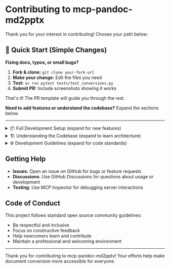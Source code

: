 # Contributing to mcp-pandoc-md2pptx

Thank you for your interest in contributing! Choose your path below:

## 🚀 Quick Start (Simple Changes)

**Fixing docs, typos, or small bugs?**

1. **Fork & clone:** `git clone your-fork-url`
2. **Make your change:** Edit the files you need
3. **Test:** `uv run pytest tests/test_conversions.py` 
4. **Submit PR:** Include screenshots showing it works

That's it! The PR template will guide you through the rest.

**Need to add features or understand the codebase?** Expand the sections below.

---

<details>
<summary>📦 Full Development Setup (expand for new features)</summary>

## Prerequisites

### Required Dependencies
```bash
# Core dependencies (required for all development)
# macOS
brew install pandoc uv

# Ubuntu/Debian  
sudo apt-get install pandoc
pip install uv

# Windows
# Download pandoc from: https://pandoc.org/installing.html
pip install uv
```

## Development Setup

1. **Clone and setup:**
   ```bash
   git clone https://github.com/maekawataiki/mcp-pandoc-md2pptx.git
   cd mcp-pandoc-md2pptx
   uv sync
   ```

2. **Test everything works:**
   ```bash
   uv run pytest tests/test_conversions.py
   uv run mcp-pandoc-md2pptx
   ```

</details>

<details>
<summary>🏗️ Understanding the Codebase (expand to learn architecture)</summary>

## Project Structure

```
/mcp-pandoc-md2pptx/
├── src/mcp_pandoc_md2pptx/
│   ├── __init__.py              # Entry point
│   └── server.py                # Main MCP server implementation
├── tests/
│   ├── fixtures/                # Test input files for all formats
│   ├── output/                  # Test output directory  
│   └── test_conversions.py      # Comprehensive format testing
├── README.md                    # User documentation
├── CHEATSHEET.md               # Quick reference guide
└── pyproject.toml              # Python project configuration
```

## Core Architecture
- **MCP Server**: Implements Model Context Protocol for document conversion
- **Primary Tool**: `convert-contents` handles all format conversions
- **Supported Formats**: md to pptx

## Key Files
- `src/mcp_pandoc_md2pptx/server.py`: Core server implementation with tool definitions
- `tests/test_conversions.py`: Parametrized testing for all format combinations
- `pyproject.toml`: Dependencies and build configuration

</details>

<details>
<summary>⚙️ Development Guidelines (expand for code standards)</summary>

## Code Quality Standards

1. **Follow Existing Patterns**: 
   - Study `src/mcp_pandoc_md2pptx/server.py` for coding style
   - Use async/await patterns for MCP operations
   - Implement comprehensive error handling

2. **Type Hints**: All functions should include proper type annotations

3. **Error Handling**: Provide clear, actionable error messages
   ```python
   # Good
   raise ValueError(f"Output file path is required for {output_format} format")
   
   # Bad  
   raise ValueError("Invalid format")
   ```

4. **JSON Schema Validation**: New parameters must include proper schema definitions

## Testing Requirements

1. **Run Tests**: Always run the full test suite before submitting changes
   ```bash
   uv run pytest tests/test_conversions.py
   ```

2. **Add Tests**: New functionality must include corresponding tests

3. **Test Coverage**: The project uses parametrized testing to verify all format combinations work correctly

4. **Manual Testing**: Test with MCP Inspector if making server changes:
   ```bash
   npx @modelcontextprotocol/inspector uv --directory $(pwd) run mcp-pandoc-md2pptx
   ```

## Documentation Requirements

1. **Update README.md**: Document new features with clear examples
2. **Update CHEATSHEET.md**: Add quick reference examples for new functionality  
3. **Update Tool Descriptions**: Modify docstrings in `server.py` for parameter changes
4. **Version Documentation**: Note any breaking changes or new requirements

</details>

## Getting Help

- **Issues**: Open an issue on GitHub for bugs or feature requests
- **Discussions**: Use GitHub Discussions for questions about usage or development
- **Testing**: Use MCP Inspector for debugging server interactions

## Code of Conduct

This project follows standard open source community guidelines:
- Be respectful and inclusive
- Focus on constructive feedback
- Help newcomers learn and contribute
- Maintain a professional and welcoming environment

---

Thank you for contributing to mcp-pandoc-md2pptx! Your efforts help make document conversion more accessible for everyone.
